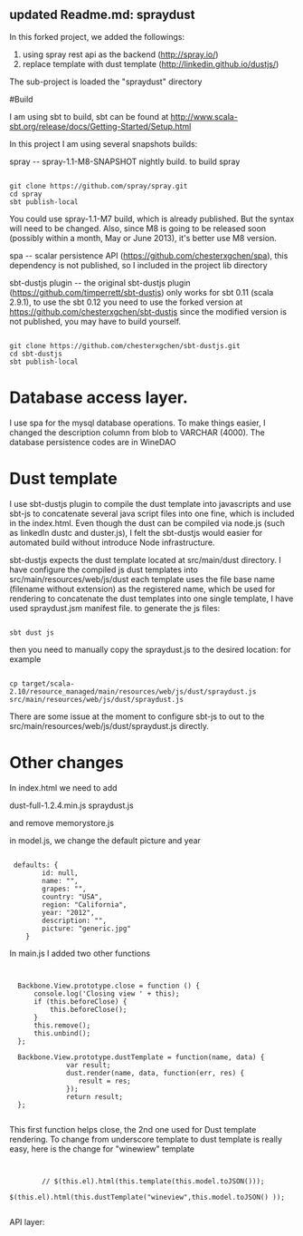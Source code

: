 ## updated Readme.md: spraydust

In this forked project, we added the followings:

 1) using spray rest api as the backend  (http://spray.io/)
 2) replace template with dust template (http://linkedin.github.io/dustjs/)

The sub-project is loaded the "spraydust" directory

#Build

I am using sbt to build, sbt can be found at http://www.scala-sbt.org/release/docs/Getting-Started/Setup.html

In this project I am using several snapshots builds:

spray -- spray-1.1-M8-SNAPSHOT nightly build. to build spray

<pre><code>
git clone https://github.com/spray/spray.git
cd spray
sbt publish-local
</code></pre>

You could use spray-1.1-M7 build, which is already published. But the syntax will need to be changed.
Also, since M8 is going to be released soon (possibly within a month, May or June 2013),
it's better use M8 version.

spa  -- scalar persistence API (https://github.com/chesterxgchen/spa), this dependency is not published, so I included in the project lib directory

sbt-dustjs plugin -- the original sbt-dustjs plugin (https://github.com/timperrett/sbt-dustjs) only works for sbt 0.11 (scala 2.9.1),
                     to use the sbt 0.12 you need to use the forked version at https://github.com/chesterxgchen/sbt-dustjs
                     since the modified version is not published, you may have to build yourself.

<pre><code>
git clone https://github.com/chesterxgchen/sbt-dustjs.git
cd sbt-dustjs
sbt publish-local
</code></pre>

# Database access layer.

I use spa for the mysql database operations. To make things easier, I changed the
description column from blob to VARCHAR (4000). The database persistence codes are in WineDAO


# Dust template

I use sbt-dustjs plugin to compile the dust template into javascripts and use sbt-js to concatenate several java script files into one fine,
which is included in the index.html. Even though the dust can be compiled via node.js (such as linkedIn dustc and duster.js),
I felt the sbt-dustjs would easier for automated build without introduce Node infrastructure.

sbt-dustjs expects the dust template located at src/main/dust directory. I have configure the compiled js dust templates into src/main/resources/web/js/dust
each template uses the file base name (filename without extension) as the registered name, which be used for rendering
to concatenate the dust templates into one single template, I have used spraydust.jsm manifest file. to generate the js files:

<pre><code>
sbt dust js
</code></pre>

then you need to manually copy the spraydust.js to the desired location: for example

<pre><code>
cp target/scala-2.10/resource_managed/main/resources/web/js/dust/spraydust.js src/main/resources/web/js/dust/spraydust.js
</code></pre>

There are some issue at the moment to configure sbt-js to out to the  src/main/resources/web/js/dust/spraydust.js directly.

# Other changes

In index.html we need to add

dust-full-1.2.4.min.js
spraydust.js

and remove
memorystore.js

in model.js, we change the default picture and year

<pre><code>
 defaults: {
        id: null,
        name: "",
        grapes: "",
        country: "USA",
        region: "California",
        year: "2012",
        description: "",
        picture: "generic.jpg"
    }
</code></pre>

 In main.js I added two other functions

<pre><code>

  Backbone.View.prototype.close = function () {
      console.log('Closing view ' + this);
      if (this.beforeClose) {
          this.beforeClose();
      }
      this.remove();
      this.unbind();
  };

  Backbone.View.prototype.dustTemplate = function(name, data) {
              var result;
              dust.render(name, data, function(err, res) {
                 result = res;
              });
              return result;
  };

</code></pre>

This first function helps close, the 2nd one used for Dust template rendering. To change from underscore template to dust template
is really easy, here is the change for "winewiew" template

<pre><code>

        // $(this.el).html(this.template(this.model.toJSON()));
         $(this.el).html(this.dustTemplate("wineview",this.model.toJSON() ));

</code></pre>


API layer:

